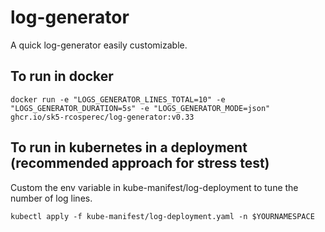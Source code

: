 # log-generator
A quick log-generator easily customizable.

## To run in docker
```
docker run -e "LOGS_GENERATOR_LINES_TOTAL=10" -e "LOGS_GENERATOR_DURATION=5s" -e "LOGS_GENERATOR_MODE=json" ghcr.io/sk5-rcosperec/log-generator:v0.33
```

## To run in kubernetes in a deployment (recommended approach for stress test)
Custom the env variable in kube-manifest/log-deployment to tune the number of log lines.
```
kubectl apply -f kube-manifest/log-deployment.yaml -n $YOURNAMESPACE
```

